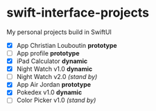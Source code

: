 # swift-interface-projects
My personal projects build in SwiftUI

- [x] App Christian Louboutin **prototype**
- [ ] App profile **prototype**
- [x] iPad Calculator **dynamic**
- [x] Night Watch v1.0 **dynamic**
- [ ] Night Watch v2.0 _(stand by)_
- [x] App Air Jordan **prototype**
- [x] Pokedex v1.0 **dynamic**
- [ ] Color Picker v1.0 _(stand by)_
